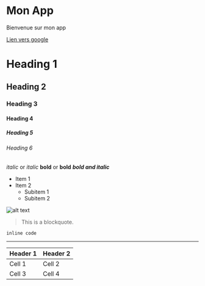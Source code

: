 # Mon App 
Bienvenue sur mon app

[Lien vers google](https://google.com)


# Heading 1
## Heading 2
### Heading 3
#### Heading 4
##### Heading 5
###### Heading 6

*italic* or _italic_
**bold** or __bold__
**_bold and italic_**

- Item 1
- Item 2
  - Subitem 1
  - Subitem 2

![alt text](https://cdn.discordapp.com/emojis/1221819921244229712.webp?size=96&quality=lossless)

> This is a blockquote.

`inline code`

---

| Header 1 | Header 2 |
| -------- | -------- |
| Cell 1   | Cell 2   |
| Cell 3   | Cell 4   |
